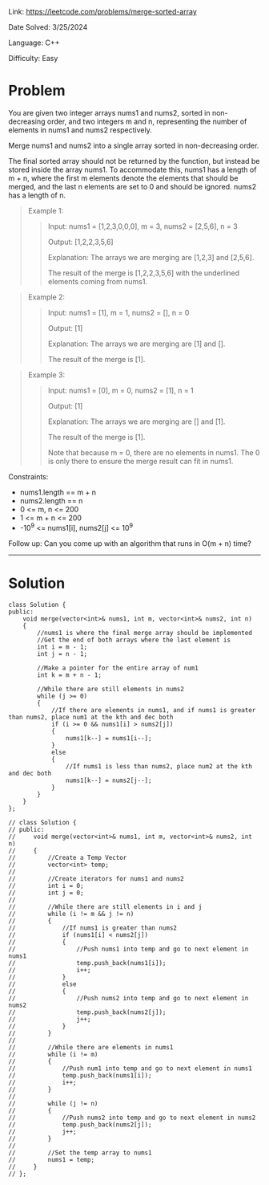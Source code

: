 Link: https://leetcode.com/problems/merge-sorted-array

Date Solved: 3/25/2024

Language: C++

Difficulty: Easy

# Problem

You are given two integer arrays nums1 and nums2, sorted in non-decreasing order, and two integers m and n, representing the number of elements in nums1 and nums2 respectively.

Merge nums1 and nums2 into a single array sorted in non-decreasing order.

The final sorted array should not be returned by the function, but instead be stored inside the array nums1. To accommodate this, nums1 has a length of m + n, where the first m elements denote the elements that should be merged, and the last n elements are set to 0 and should be ignored. nums2 has a length of n.

>Example 1:
>
>>Input: nums1 = [1,2,3,0,0,0], m = 3, nums2 = [2,5,6], n = 3
>>
>>Output: [1,2,2,3,5,6]
>>
>>Explanation: The arrays we are merging are [1,2,3] and [2,5,6].
>>
>>The result of the merge is [1,2,2,3,5,6] with the underlined elements coming from nums1.

>Example 2:
>
>>Input: nums1 = [1], m = 1, nums2 = [], n = 0
>>
>>Output: [1]
>>
>>Explanation: The arrays we are merging are [1] and [].
>>
>>The result of the merge is [1].

>Example 3:
>
>>Input: nums1 = [0], m = 0, nums2 = [1], n = 1
>>
>>Output: [1]
>>
>>Explanation: The arrays we are merging are [] and [1].
>>
>>The result of the merge is [1].
>>
>>Note that because m = 0, there are no elements in nums1. The 0 is only there to ensure the merge result can fit in nums1.
 
Constraints:

- nums1.length == m + n
- nums2.length == n
- 0 <= m, n <= 200
- 1 <= m + n <= 200
- -10<sup>9</sup> <= nums1[i], nums2[j] <= 10<sup>9</sup>
 
Follow up: Can you come up with an algorithm that runs in O(m + n) time?

---

# Solution

```
class Solution {
public:
    void merge(vector<int>& nums1, int m, vector<int>& nums2, int n) 
    {
        //nums1 is where the final merge array should be implemented
        //Get the end of both arrays where the last element is
        int i = m - 1;
        int j = n - 1;

        //Make a pointer for the entire array of num1
        int k = m + n - 1;

        //While there are still elements in nums2
        while (j >= 0)
        {
            //If there are elements in nums1, and if nums1 is greater than nums2, place num1 at the kth and dec both
            if (i >= 0 && nums1[i] > nums2[j])
            {
                nums1[k--] = nums1[i--];
            }
            else 
            {
                //If nums1 is less than nums2, place num2 at the kth and dec both
                nums1[k--] = nums2[j--];
            }
        }
    }
};

// class Solution {
// public:
//     void merge(vector<int>& nums1, int m, vector<int>& nums2, int n) 
//     {
//         //Create a Temp Vector 
//         vector<int> temp;
//          
//         //Create iterators for nums1 and nums2
//         int i = 0;
//         int j = 0;
//
//         //While there are still elements in i and j     
//         while (i != m && j != n)
//         {
//             //If nums1 is greater than nums2 
//             if (nums1[i] < nums2[j])
//             {
//                 //Push nums1 into temp and go to next element in nums1     
//                 temp.push_back(nums1[i]);
//                 i++;
//             }
//             else
//             {
//                 //Push nums2 into temp and go to next element in nums2 
//                 temp.push_back(nums2[j]);
//                 j++;
//             }
//         }    
//
//         //While there are elements in nums1 
//         while (i != m)
//         {
//             //Push num1 into temp and go to next element in nums1 
//             temp.push_back(nums1[i]);
//             i++;
//         }
//
//         while (j != n)
//         {
//             //Push nums2 into temp and go to next element in nums2  
//             temp.push_back(nums2[j]);
//             j++;
//         }
//          
//         //Set the temp array to nums1 
//         nums1 = temp;
//     }
// };
```
